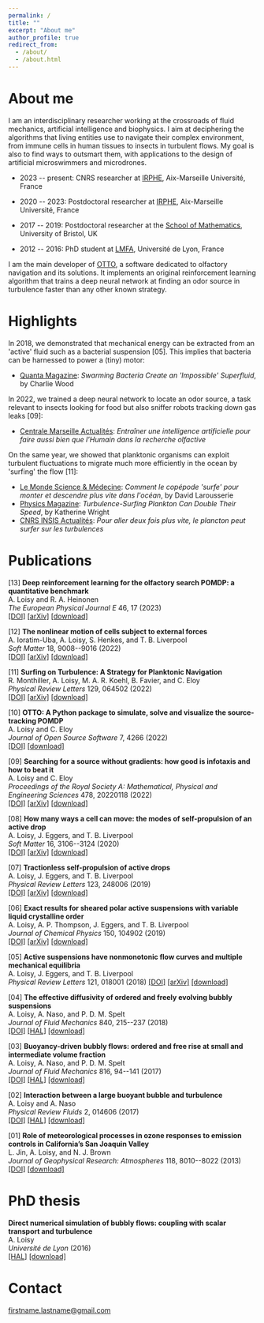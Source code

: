 ```yaml
---
permalink: /
title: ""
excerpt: "About me"
author_profile: true
redirect_from: 
  - /about/
  - /about.html
---
```


# About me

I am an interdisciplinary researcher working at the crossroads of fluid mechanics, artificial intelligence and biophysics. I aim at deciphering the algorithms that living entities use to navigate their complex environment, from immune cells in human tissues to insects in turbulent flows. My goal is also to find ways to outsmart them, with applications to the design of artificial microswimmers and microdrones.

* 2023 -- present: CNRS researcher at [IRPHE](https://irphe.univ-amu.fr/), Aix-Marseille Université, France

* 2020 -- 2023: Postdoctoral researcher at [IRPHE](https://irphe.univ-amu.fr/), Aix-Marseille Université, France

* 2017 -- 2019: Postdoctoral researcher at the [School of Mathematics](https://www.bristol.ac.uk/maths/), University of Bristol, UK

* 2012 -- 2016: PhD student at [LMFA](http://lmfa.ec-lyon.fr/?lang=fr), Université de Lyon, France

I am the main developer of [OTTO](https://github.com/C0PEP0D/otto), a software dedicated to olfactory navigation and its solutions. It implements an original reinforcement learning algorithm that trains a deep neural network at finding an odor source in turbulence faster than any other known strategy.

# Highlights

In 2018, we demonstrated that mechanical energy can be extracted from an 'active' fluid such as a bacterial suspension \[05\]. This implies that bacteria can be harnessed to power a (tiny) motor:
* [Quanta Magazine](https://www.quantamagazine.org/swarming-bacteria-create-an-impossible-superfluid-20180726/): *Swarming Bacteria Create an 'Impossible' Superfluid*, by Charlie Wood

In 2022, we trained a deep neural network to locate an odor source, a task relevant to insects looking for food but also sniffer robots tracking down gas leaks \[09\]:
* [Centrale Marseille Actualités](https://www.centrale-mediterranee.fr/fr/aurore-loisy-post-doctorante-entrainer-une-intelligence-artificielle-pour-faire-aussi-bien-que-0): *Entraîner une intelligence artificielle pour faire aussi bien que l’Humain dans la recherche olfactive*

On the same year, we showed that planktonic organisms can exploit turbulent fluctuations to migrate much more efficiently in the ocean by 'surfing' the flow \[11\]:
* [Le Monde Science & Médecine](https://www.lemonde.fr/sciences/article/2022/09/08/comment-le-copepode-surfe-pour-monter-et-descendre-plus-vite-dans-l-ocean_6140660_1650684.html): *Comment le copépode 'surfe' pour monter et descendre plus vite dans l'océan*, by David Larousserie
* [Physics Magazine](https://physics.aps.org/articles/v15/122): *Turbulence-Surfing Plankton Can Double Their Speed*, by Katherine Wright
* [CNRS INSIS Actualités](https://www.insis.cnrs.fr/index.php/fr/cnrsinfo/pour-aller-deux-fois-plus-vite-le-plancton-peut-surfer-sur-les-turbulences): *Pour aller deux fois plus vite, le plancton peut surfer sur les turbulences*


# Publications

[13] **Deep reinforcement learning for the olfactory search POMDP: a quantitative benchmark**\
A. Loisy and R. A. Heinonen\
*The European Physical Journal E* 46, 17 (2023)\
[[DOI]](https://doi.org/10.1140/epje/s10189-023-00277-8)
[[arXiv]](https://arXiv.org/abs/2302.00706)
[[download]](http://auroreloisy.github.io/files/Loisy2023a_EurPhysJE_drl-benchmark.pdf)

[12] **The nonlinear motion of cells subject to external forces**\
A. Ioratim-Uba, A. Loisy, S. Henkes, and T. B. Liverpool\
*Soft Matter* 18, 9008--9016 (2022)\
[[DOI]](https://pubs.rsc.org/en/content/articlelanding/2022/sm/d2sm00934j/unauth)
[[arXiv]](https://arXiv.org/abs/2107.14556)
[[download]](http://auroreloisy.github.io/files/Ioratim-Uba2022_SoftMatter_active-drop-under-forces.pdf)

[11] **Surfing on Turbulence: A Strategy for Planktonic Navigation**\
R. Monthiller, A. Loisy, M. A. R. Koehl, B. Favier, and C. Eloy\
*Physical Review Letters* 129, 064502 (2022)\
[[DOI]](https://doi.org/10.1103/PhysRevLett.129.064502)
[[arXiv]](https://arXiv.org/abs/2110.10409)
[[download]](http://auroreloisy.github.io/files/Monthiller2022_PhysRevLett_surfing-plankton.pdf)

[10] **OTTO: A Python package to simulate, solve and visualize the source-tracking POMDP**\
A. Loisy and C. Eloy\
*Journal of Open Source Software* 7, 4266 (2022)\
[[DOI]](https://doi.org/10.21105/joss.04266)
[[download]](http://auroreloisy.github.io/files/Loisy2022b_JOpenSourceSoftw_otto.pdf)

[09] **Searching for a source without gradients: how good is infotaxis and how to beat it**\
A. Loisy and C. Eloy\
*Proceedings of the Royal Society A: Mathematical, Physical and Engineering Sciences* 478, 20220118 (2022)\
[[DOI]](https://doi.org/10.1098/rspa.2022.0118)
[[arXiv]](https://arXiv.org/abs/2112.10861)
[[download]](http://auroreloisy.github.io/files/Loisy2022a_ProcRSocA_infotaxis.pdf)

[08] **How many ways a cell can move: the modes of self-propulsion of an active drop**\
A. Loisy, J. Eggers, and T. B. Liverpool\
*Soft Matter* 16, 3106--3124 (2020)\
[[DOI]](https://pubs.rsc.org/en/content/articlelanding/2020/SM/D0SM00070A)
[[arXiv]](https://arXiv.org/abs/2001.03970)
[[download]](http://auroreloisy.github.io/files/Loisy2020a_SoftMatter_active-drop.pdf)

[07] **Tractionless self-propulsion of active drops**\
A. Loisy, J. Eggers, and T. B. Liverpool\
*Physical Review Letters* 123, 248006 (2019)\
[[DOI]](https://doi.org/10.1103/PhysRevLett.123.248006)
[[arXiv]](https://arXiv.org/abs/1912.05051)
[[download]](http://auroreloisy.github.io/files/Loisy2019b_PhysRevLett_tractionless-drop.pdf)

[06] **Exact results for sheared polar active suspensions with variable liquid crystalline order**\
A. Loisy, A. P. Thompson, J. Eggers, and T. B. Liverpool\
*Journal of Chemical Physics* 150, 104902 (2019)\
[[DOI]](https://doi.org/10.1063/1.5080343)
[[arXiv]](https://arXiv.org/abs/2212.05534)
[[download]](http://auroreloisy.github.io/files/Loisy2019a_JChemPhys_active-LC.pdf)

[05] **Active suspensions have nonmonotonic flow curves and multiple mechanical equilibria**\
A. Loisy, J. Eggers, and T. B. Liverpool\
*Physical Review Letters* 121, 018001 (2018)
[[DOI]](https://doi.org/10.1103/PhysRevLett.121.018001)
[[arXiv]](https://arXiv.org/abs/1803.00533)
[[download]](http://auroreloisy.github.io/files/Loisy2018b_PhysRevLett_negative-viscosity.pdf)

[04] **The effective diffusivity of ordered and freely evolving bubbly suspensions**\
A. Loisy, A. Naso, and P. D. M. Spelt\
*Journal of Fluid Mechanics* 840, 215--237 (2018)\
[[DOI]](https://doi.org/10.1017/jfm.2018.84)
[[HAL]](https://hal.archives-ouvertes.fr/hal-02084829)
[[download]](http://auroreloisy.github.io/files/Loisy2018a_JFluidMech_effective-diffusivity.pdf)

[03] **Buoyancy-driven bubbly flows: ordered and free rise at small and intermediate volume fraction**\
A. Loisy, A. Naso, and P. D. M. Spelt\
*Journal of Fluid Mechanics* 816, 94--141 (2017)\
[[DOI]](http://dx.doi.org/10.1017/jfm.2017.64)
[[HAL]](https://hal.archives-ouvertes.fr/hal-01336649)
[[download]](http://auroreloisy.github.io/files/Loisy2017b_JFluidMech_bubbly-flows.pdf)

[02] **Interaction between a large buoyant bubble and turbulence**\
A. Loisy and A. Naso\
*Physical Review Fluids* 2, 014606 (2017)\
[[DOI]](https://doi.org/10.1103/PhysRevFluids.2.014606)
[[HAL]](https://hal.archives-ouvertes.fr/hal-01346796)
[[download]](http://auroreloisy.github.io/files/Loisy2017a_PhysRevFluids_bubble-in-turbulence.pdf)

[01] **Role of meteorological processes in ozone responses to emission controls in California’s San Joaquin Valley**\
L. Jin, A. Loisy, and N. J. Brown\
*Journal of Geophysical Research: Atmospheres* 118, 8010--8022 (2013)\
[[DOI]](http://onlinelibrary.wiley.com/doi/10.1002/jgrd.50559/full) 
[[download]](http://auroreloisy.github.io/files/Jin2013_JGeophysResearch_ozone.pdf)

# PhD thesis


**Direct numerical simulation of bubbly flows: coupling with scalar transport and turbulence**\
A. Loisy\
*Université de Lyon* (2016)\
[[HAL]](https://theses.hal.science/tel-01418076v1)
[[download]](http://auroreloisy.github.io/files/Loisy_PhD_thesis.pdf)

# Contact

firstname.lastname@gmail.com
